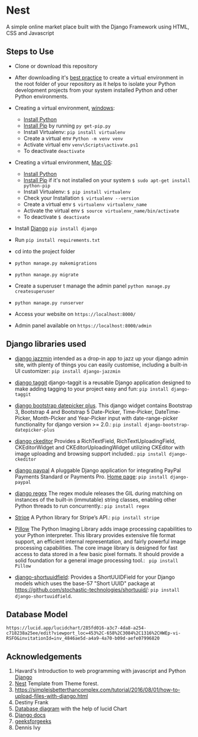 # Nest
 A simple online market place built with the Django Framework using HTML, CSS and Javascript

## Steps to Use
- Clone or download this repository
- After downloading it's [best practice](https://www.freecodecamp.org/news/how-to-setup-virtual-environments-in-python/#:~:text=Conclusion,and%20makes%20it%20easily%20reproducible) to create a virtual environment in the root folder of your repository as it helps to isolate  your Python development projects from your system installed Python and other Python environments.
- Creating a virtual environment, [windows](https://www.geeksforgeeks.org/creating-python-virtual-environment-windows-linux/):
    - [Install Python](https://www.python.org/ftp/python/3.11.2/python-3.11.2-amd64.exe)
    - [Install Pip](https://pip.pypa.io/en/stable/installation/) by running `py get-pip.py`
    - Install Virtualenv: `pip install virtualenv`
    - Create a virtual env `Python -m venv venv`
    - Activate virtual env `venv\Scripts\activate.ps1`
    - To deactivate `deactivate`

- Creating a virtual environment, [Mac OS](https://www.geeksforgeeks.org/creating-python-virtual-environment-windows-linux/):
    - [Install Python](https://www.python.org/ftp/python/3.11.2/python-3.11.2-amd64.exe)
    - [Install Pip](https://pip.pypa.io/en/stable/installation/) if it's not installed on your system `$ sudo apt-get install python-pip`
    - Install Virtualenv: `$ pip install virtualenv`
    - Check your Installation `$ virtualenv --version`
    - Create a virtual env `$ virtualenv virtualenv_name`
    - Activate the virtual env `$ source virtualenv_name/bin/activate`
    - To deactivate `$ deactivate`

- Install [Django](https://docs.djangoproject.com/en/4.1/topics/install/) `pip install django`
- Run `pip install requirements.txt`
- cd into the project folder
- `python manage.py makemigrations`
- `python manage.py migrate`
- Create a superuser t manage the admin panel `python manage.py createsuperuser`
- `python manage.py runserver`
- Access your website on `https://localhost:8000/`
- Admin panel available on `https://localhost:8000/admin`


## Django libraries used
 - [django jazzmin](https://django-jazzmin.readthedocs.io/) intended as a drop-in app to jazz up your django admin site, with plenty of things you can easily customise, including a built-in UI customizer: `pip install django-jazzmin`

 - [django taggit](https://django-taggit.readthedocs.io/) django-taggit is a reusable Django application designed to make adding tagging to your project easy and fun: `pip install django-taggit`

 - [django bootstrap datepicker plus](https://django-bootstrap-datepicker-plus.readthedocs.io/). This django widget contains Bootstrap 3, Bootstrap 4 and Bootstrap 5 Date-Picker, Time-Picker, DateTime-Picker, Month-Picker and Year-Picker input with date-range-picker functionality for django version >= 2.0.: `pip install django-bootstrap-datepicker-plus`

 - [django ckeditor](https://pypi.org/project/django-ckeditor/) Provides a RichTextField, RichTextUploadingField, CKEditorWidget and CKEditorUploadingWidget utilizing CKEditor with image uploading and browsing support included.: `pip install django-ckeditor`

 - [django paypal](https://pypi.org/project/django-paypal/) A pluggable Django application for integrating PayPal Payments Standard or Payments Pro. [Home page](https://github.com/spookylukey/django-paypal): `pip install django-paypal`

 - [django regex](https://pypi.org/project/regex/) The regex module releases the GIL during matching on instances of the built-in (immutable) string classes, enabling other Python threads to run concurrently.: `pip install regex`

 - [Stripe](https://pypi.org/project/stripe/) A Python library for Stripe’s API.: `pip install stripe`

 - [Pillow](https://pillow.readthedocs.io/) The Python Imaging Library adds image processing capabilities to your Python interpreter. This library provides extensive file format support, an efficient internal representation, and fairly powerful image processing capabilities. The core image library is designed for fast access to data stored in a few basic pixel formats. It should provide a solid foundation for a general image processing tool.: ` pip install Pillow`
 
 - [django-shortuuidfield](https://pypi.org/project/django-shortuuidfield/): Provides a ShortUUIDField for your Django models which uses the base-57 "Short UUID" package at https://github.com/stochastic-technologies/shortuuid/: `pip install django-shortuuidfield`.



## Database Model
    https://lucid.app/lucidchart/285fd016-a3c7-4da8-a254-c718238a25ee/edit?viewport_loc=453%2C-658%2C3084%2C1316%2CHWEp-vi-RSFO&invitationId=inv_4846ae5d-a4a9-4a70-b09d-aefe07996820

## Acknowledgements
 1. Havard's Introduction to web programming with javascript and Python [Django](https://cs50.harvard.edu/web/2020/weeks/3/)
 2. [Nest]((https://themeforest.net/search/nest)) Template from Theme forest.
 3. https://simpleisbetterthancomplex.com/tutorial/2016/08/01/how-to-upload-files-with-django.html
 4. Destiny Frank
 5. [Database diagram](https://lucid.app/lucidchart/285fd016-a3c7-4da8-a254-c718238a25ee/edit?viewport_loc=453%2C-658%2C3084%2C1316%2CHWEp-vi-RSFO&invitationId=inv_4846ae5d-a4a9-4a70-b09d-aefe07996820) with the help of lucid Chart
 6. [Django docs](https://docs.djangoproject.com/en/4.1/) 
 7. [geeksforgeeks](https://www.geeksforgeeks.org/filefield-django-models/)
 8. Dennis Ivy